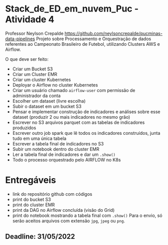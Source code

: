 # Stack_de_ED_em_nuvem_Puc - Atividade 4
Professor Neylson Crepalde
https://github.com/neylsoncrepalde/pucminas-data-pipelines
Projeto sobre Processamento e Orquestração de dados referentes ao Campeonato Brasileiro de Futebol, utilizando Clusters AWS e Airflow.

O que deve ser feito:

- Criar um Bucket S3
- Criar um Cluster EMR
- Criar um cluster Kubernetes
- Deployar o Airflow no cluster Kubernetes
- Criar um usuário chamado `airflow-user` com permissão de administrador da conta
- Escolher um dataset (livre escolha)
- Subir o dataset em um bucket S3
- Pensar e implementar construção de indicadores e análises sobre esse dataset (produzir 2 ou mais indicadores no mesmo grão)
- Escrever no S3 arquivos parquet com as tabelas de indicadores produzidos
- Escrever outro job spark que lê todos os indicadores construídos, junta tudo em uma única tabela
- Escrever a tabela final de indicadores no S3
- Subir um notebook dentro do cluster EMR
- Ler a tabela final de indicadores e dar um `.show()`
- Todo o processo orquestrado pelo AIRFLOW no K8s

# Entregáveis
- link do repositório github com códigos
- print do bucket S3
- print do cluster EMR
- print da DAG no Airflow concluída (visão do Grid)
- print do notebook mostrando a tabela final com `.show()`
Para o envio, só serão aceitos arquivos com extensão `jpg`, `jpeg` ou `png`.

## Deadline: 31/05/2022
